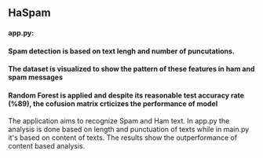 ## HaSpam

#### app.py:

#### Spam detection is based on text lengh and number of puncutations. 

#### The dataset is visualized to show the pattern of these features in ham and spam messages

#### Random Forest is applied and despite its reasonable test accuracy rate (%89), the cofusion matrix crticizes the performance of model

The application aims to recognize Spam and Ham text. In app.py the analysis is done based on length and punctuation of texts while in main.py it's based on content of texts. The results show the outperformance of content based analysis.
